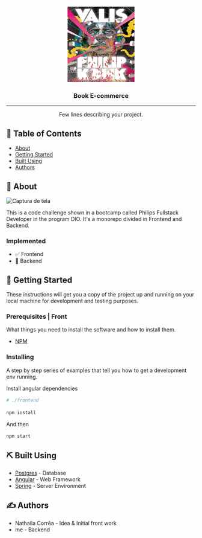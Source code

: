 <p align="center">
  <a href="" rel="noopener">
 <img width=200px height=200px src="./frontend\src\assets\img\4.png" alt="Project logo"></a>
</p>

<h3 align="center">Book E-commerce</h3>

---

<p align="center"> Few lines describing your project.
    <br> 
</p>

## 📝 Table of Contents

- [About](#about)
- [Getting Started](#getting_started)
- [Built Using](#built_using)
- [Authors](#authors)

## 🧐 About <a name = "about"></a>

![Captura de tela](https://user-images.githubusercontent.com/52302576/171337181-43141d0f-27c6-4f57-8a34-81c3231d77bd.png)


This is a code challenge shown in a bootcamp called Philips Fullstack Developer in the program DIO. It's a monorepo divided in Frontend and Backend.

### Implemented

- :white_check_mark: Frontend                 
- :black_square_button: Backend                 

## 🏁 Getting Started <a name = "getting_started"></a>

These instructions will get you a copy of the project up and running on your local machine for development and testing purposes.

### Prerequisites | Front

What things you need to install the software and how to install them.

- [NPM](https://www.npmjs.com/)

### Installing

A step by step series of examples that tell you how to get a development env running.

Install angular dependencies
```bash
# ./frontend

npm install
```

And then

```
npm start
```

## ⛏️ Built Using <a name = "built_using"></a>

- [Postgres](https://www.postgresql.org/) - Database
- [Angular](https://angular.io/) - Web Framework
- [Spring](https://spring.io/) - Server Environment

## ✍️ Authors <a name = "authors"></a>

- Nathalia Corrêa - Idea & Initial front work
- me - Backend


